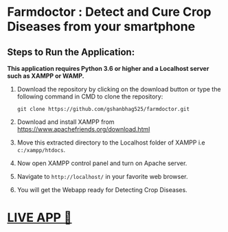 # Farmdoctor : Detect and Cure Crop Diseases from your smartphone

## Steps to Run the Application:

**This application requires Python 3.6 or higher and a Localhost server such as XAMPP or WAMP.**

  01. Download the repository by clicking on the download button or type the following command in CMD to clone the repository:

      `git clone https://github.com/gshanbhag525/farmdoctor.git`
     
  02. Download and install XAMPP from https://www.apachefriends.org/download.html
  
  03. Move this extracted directory to the Localhost folder of XAMPP i.e `c:/xampp/htdocs`.
  
  04. Now open XAMPP control panel and turn on Apache server.
  
  05. Navigate to `http://localhost/` in your favorite web browser.
  
  06. You will get the Webapp ready for Detecting Crop Diseases.
      
  # [LIVE APP 🔴](https://farmdoctors.netlify.app/)
